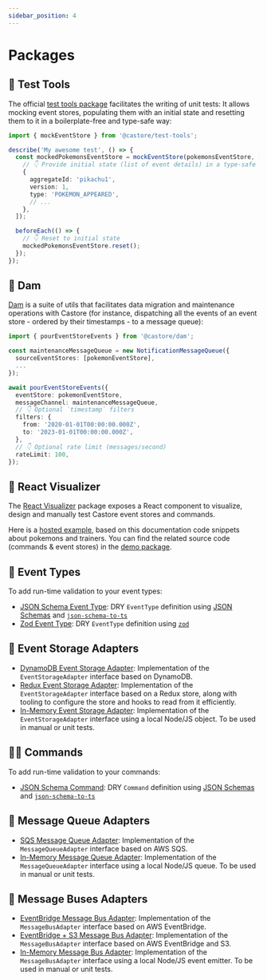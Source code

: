 ```yaml
---
sidebar_position: 4
---
```


# Packages

## 🎯 Test Tools

The official [test tools package](https://www.npmjs.com/package/@castore/test-tools) facilitates the writing of unit tests: It allows mocking event stores, populating them with an initial state and resetting them to it in a boilerplate-free and type-safe way:

```ts
import { mockEventStore } from '@castore/test-tools';

describe('My awesome test', () => {
  const mockedPokemonsEventStore = mockEventStore(pokemonsEventStore, [
    // 👇 Provide initial state (list of event details) in a type-safe way
    {
      aggregateId: 'pikachu1',
      version: 1,
      type: 'POKEMON_APPEARED',
      // ...
    },
  ]);

  beforeEach(() => {
    // 👇 Reset to initial state
    mockedPokemonsEventStore.reset();
  });
});
```

## 🌊 Dam

[Dam](https://www.npmjs.com/package/@castore/dam) is a suite of utils that facilitates data migration and maintenance operations with Castore (for instance, dispatching all the events of an event store - ordered by their timestamps - to a message queue):

```ts
import { pourEventStoreEvents } from '@castore/dam';

const maintenanceMessageQueue = new NotificationMessageQueue({
  sourceEventStores: [pokemonEventStore],
  ...
});

await pourEventStoreEvents({
  eventStore: pokemonEventStore,
  messageChannel: maintenanceMessageQueue,
  // 👇 Optional `timestamp` filters
  filters: {
    from: '2020-01-01T00:00:00.000Z',
    to: '2023-01-01T00:00:00.000Z',
  },
  // 👇 Optional rate limit (messages/second)
  rateLimit: 100,
});
```

## 🌈 React Visualizer

The [React Visualizer](https://www.npmjs.com/package/@castore/react-visualizer) package exposes a React component to visualize, design and manually test Castore event stores and commands.

Here is a [hosted example](https://castore-dev.github.io/castore/visualizer/), based on this documentation code snippets about pokemons and trainers. You can find the related source code (commands & event stores) in the [demo package](https://github.com/castore-dev/castore/tree/main/demo/blueprint/src).

## 📅 Event Types

To add run-time validation to your event types:

- [JSON Schema Event Type](https://www.npmjs.com/package/@castore/json-schema-event): DRY `EventType` definition using [JSON Schemas](http://json-schema.org/understanding-json-schema/reference/index.html) and [`json-schema-to-ts`](https://github.com/ThomasAribart/json-schema-to-ts)
- [Zod Event Type](https://www.npmjs.com/package/@castore/zod-event): DRY `EventType` definition using [`zod`](https://github.com/colinhacks/zod)

## 💾 Event Storage Adapters

- [DynamoDB Event Storage Adapter](https://www.npmjs.com/package/@castore/dynamodb-event-storage-adapter): Implementation of the `EventStorageAdapter` interface based on DynamoDB.
- [Redux Event Storage Adapter](https://www.npmjs.com/package/@castore/redux-event-storage-adapter): Implementation of the `EventStorageAdapter` interface based on a Redux store, along with tooling to configure the store and hooks to read from it efficiently.
- [In-Memory Event Storage Adapter](https://www.npmjs.com/package/@castore/inmemory-event-storage-adapter): Implementation of the `EventStorageAdapter` interface using a local Node/JS object. To be used in manual or unit tests.

## 🏋️‍♂️ Commands

To add run-time validation to your commands:

- [JSON Schema Command](https://www.npmjs.com/package/@castore/json-schema-command): DRY `Command` definition using [JSON Schemas](http://json-schema.org/understanding-json-schema/reference/index.html) and [`json-schema-to-ts`](https://github.com/ThomasAribart/json-schema-to-ts)

## 📨 Message Queue Adapters

- [SQS Message Queue Adapter](https://www.npmjs.com/package/@castore/sqs-message-queue-adapter): Implementation of the `MessageQueueAdapter` interface based on AWS SQS.
- [In-Memory Message Queue Adapter](https://www.npmjs.com/package/@castore/in-memory-message-queue-adapter): Implementation of the `MessageQueueAdapter` interface using a local Node/JS queue. To be used in manual or unit tests.

## 🚌 Message Buses Adapters

- [EventBridge Message Bus Adapter](https://www.npmjs.com/package/@castore/event-bridge-message-bus-adapter): Implementation of the `MessageBusAdapter` interface based on AWS EventBridge.
- [EventBridge + S3 Message Bus Adapter](https://www.npmjs.com/package/@castore/event-bridge-s3-message-bus-adapter/README.md): Implementation of the `MessageBusAdapter` interface based on AWS EventBridge and S3.
- [In-Memory Message Bus Adapter](https://www.npmjs.com/package/@castore/in-memory-message-bus-adapter): Implementation of the `MessageBusAdapter` interface using a local Node/JS event emitter. To be used in manual or unit tests.
